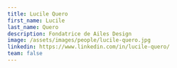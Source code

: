 ```yaml
---
title: Lucile Quero
first_name: Lucile
last_name: Quero
description: Fondatrice de Ailes Design
image: /assets/images/people/lucile-quero.jpg
linkedin: https://www.linkedin.com/in/lucile-quero/
team: false
---
```


